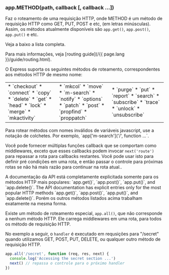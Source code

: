 <h3 id='app.METHOD'>app.METHOD(path, callback [, callback ...])</h3>

Faz o roteamento de uma requisição HTTP, onde METHOD é um método de requisição HTTP como GET, PUT, POST e etc, (em letras minúsculas). Assim, os métodos atualmente disponíveis são `app.get()`,
`app.post()`, `app.put()` e etc.

Veja a baixo a lista completa.

Para mais informações, veja [routing guide](/{{ page.lang }}/guide/routing.html).

O Express suporta os seguintes métodos de roteamento, correspondentes aos métodos HTTP de mesmo nome:

<table style="border: 0px; background: none">
<tr>
<td style="background: none; border: 0px;" markdown="1">
* `checkout`
* `connect`
* `copy`
* `delete`
* `get`
* `head`
* `lock`
* `merge`
* `mkactivity`
</td>
<td style="background: none; border: 0px;" markdown="1">
* `mkcol`
* `move`
* `m-search`
* `notify`
* `options`
* `patch`
* `post`
* `propfind`
* `proppatch`
</td>
<td style="background: none; border: 0px;" markdown="1">
* `purge`
* `put`
* `report`
* `search`
* `subscribe`
* `trace`
* `unlock`
* `unsubscribe`
</td>
</tr>
</table>

<div class="doc-box doc-info" markdown="1">
  Para rotear métodos com nomes inválidos de variáveis javascript, use a notação de colchetes. Por exemplo, 
   `app['m-search']('/', function ...`.
</div>

Você pode fornecer múltiplas funções callback que se comportam como middlewares, exceto que esses callbacks podem invocar `next('route')` para repassar a rota para callbacks restantes. Você pode usar isto para definir pré condições em uma rota, e então passar o controle para próximas rotas se não há mais razão para continuar na rota atual..

<div class="doc-box doc-info" markdown="1">
  A documentação da API está completamente explicitada somente para os métodos HTTP mais populares: `app.get()`,
  `app.post()`, `app.put()`, and `app.delete()`.
  The API documentation has explicit entries only for the most popular HTTP methods `app.get()`,
  `app.post()`, `app.put()`, and `app.delete()`.
  Porém os outros métodos listados acima trabalham exatamente na mesma forma.
</div>

Existe um método de roteamento especial, `app.all()`, que não corresponde a nenhum método HTTP. Ele carrega middlewares em uma rota, para todos os método de requisição HTTP.

No exemplo a seguir, o `handler` é executado em requsições para "/secret" quando utilizamos GET, POST, PUT, DELETE, ou qualquer outro método de requisição HTTP.

~~~js
app.all('/secret', function (req, res, next) {
  console.log('Accessing the secret section ...')
  next() // repassa o controle para o próximo handler
})
~~~
